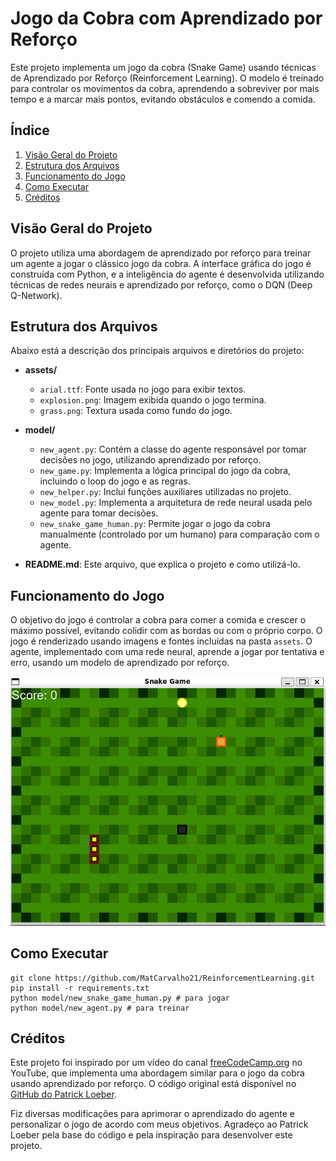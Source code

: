 # Jogo da Cobra com Aprendizado por Reforço

Este projeto implementa um jogo da cobra (Snake Game) usando técnicas de Aprendizado por Reforço (Reinforcement Learning). O modelo é treinado para controlar os movimentos da cobra, aprendendo a sobreviver por mais tempo e a marcar mais pontos, evitando obstáculos e comendo a comida.

## Índice

1. [Visão Geral do Projeto](#visão-geral-do-projeto)
2. [Estrutura dos Arquivos](#estrutura-dos-arquivos)
3. [Funcionamento do Jogo](#funcionamento-do-jogo)
4. [Como Executar](#como-executar)
5. [Créditos](#créditos)

## Visão Geral do Projeto

O projeto utiliza uma abordagem de aprendizado por reforço para treinar um agente a jogar o clássico jogo da cobra. A interface gráfica do jogo é construída com Python, e a inteligência do agente é desenvolvida utilizando técnicas de redes neurais e aprendizado por reforço, como o DQN (Deep Q-Network).

## Estrutura dos Arquivos

Abaixo está a descrição dos principais arquivos e diretórios do projeto:

- **assets/**
  - `arial.ttf`: Fonte usada no jogo para exibir textos.
  - `explosion.png`: Imagem exibida quando o jogo termina.
  - `grass.png`: Textura usada como fundo do jogo.

- **model/**
  - `new_agent.py`: Contém a classe do agente responsável por tomar decisões no jogo, utilizando aprendizado por reforço.
  - `new_game.py`: Implementa a lógica principal do jogo da cobra, incluindo o loop do jogo e as regras.
  - `new_helper.py`: Inclui funções auxiliares utilizadas no projeto.
  - `new_model.py`: Implementa a arquitetura de rede neural usada pelo agente para tomar decisões.
  - `new_snake_game_human.py`: Permite jogar o jogo da cobra manualmente (controlado por um humano) para comparação com o agente.

- **README.md**: Este arquivo, que explica o projeto e como utilizá-lo.

## Funcionamento do Jogo

O objetivo do jogo é controlar a cobra para comer a comida e crescer o máximo possível, evitando colidir com as bordas ou com o próprio corpo. O jogo é renderizado usando imagens e fontes incluídas na pasta `assets`. O agente, implementado com uma rede neural, aprende a jogar por tentativa e erro, usando um modelo de aprendizado por reforço.

![game](assets/image.png)

## Como Executar

```
git clone https://github.com/MatCarvalho21/ReinforcementLearning.git
pip install -r requirements.txt 
python model/new_snake_game_human.py # para jogar
python model/new_agent.py # para treinar
 ```

## Créditos

Este projeto foi inspirado por um vídeo do canal [freeCodeCamp.org](https://www.youtube.com/watch?v=L8ypSXwyBds) no YouTube, que implementa uma abordagem similar para o jogo da cobra usando aprendizado por reforço. O código original está disponível no [GitHub do Patrick Loeber](https://github.com/patrickloeber/snake-ai-pytorch).

Fiz diversas modificações para aprimorar o aprendizado do agente e personalizar o jogo de acordo com meus objetivos. Agradeço ao Patrick Loeber pela base do código e pela inspiração para desenvolver este projeto.